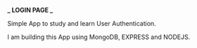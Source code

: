**_ LOGIN PAGE _**

Simple App to study and learn User Authentication.

I am building this App using MongoDB, EXPRESS and NODEJS.
